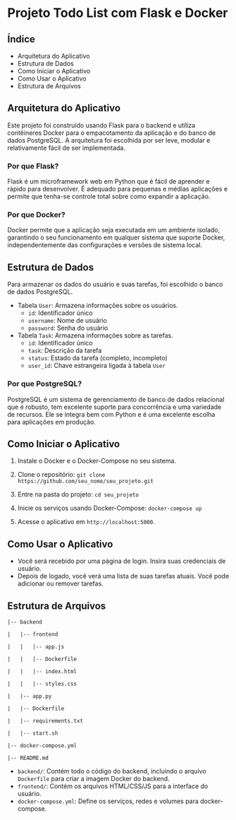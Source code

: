 # Projeto Todo List com Flask e Docker

## Índice

- Arquitetura do Aplicativo
- Estrutura de Dados
- Como Iniciar o Aplicativo
- Como Usar o Aplicativo
- Estrutura de Arquivos

## Arquitetura do Aplicativo

Este projeto foi construído usando Flask para o backend e utiliza contêineres Docker para o empacotamento da aplicação e do banco de dados PostgreSQL. A arquitetura foi escolhida por ser leve, modular e relativamente fácil de ser implementada.

### Por que Flask?

Flask é um microframework web em Python que é fácil de aprender e rápido para desenvolver. É adequado para pequenas e médias aplicações e permite que tenha-se controle total sobre como expandir a aplicação.

### Por que Docker?

Docker permite que a aplicação seja executada em um ambiente isolado, garantindo o seu funcionamento em qualquer sistema que suporte Docker, independentemente das configurações e versões de sistema local.

## Estrutura de Dados

Para armazenar os dados do usuário e suas tarefas, foi escolhido o banco de dados PostgreSQL.

- Tabela `User`: Armazena informações sobre os usuários.
    - `id`: Identificador único
    - `username`: Nome de usuário
    - `password`: Senha do usuário
- Tabela `Task`: Armazena informações sobre as tarefas.
    - `id`: Identificador único
    - `task`: Descrição da tarefa
    - `status`: Estado da tarefa (completo, incompleto)
    - `user_id`: Chave estrangeira ligada à tabela `User`

### Por que PostgreSQL?

PostgreSQL é um sistema de gerenciamento de banco de dados relacional que é robusto, tem excelente suporte para concorrência e uma variedade de recursos. Ele se integra bem com Python e é uma excelente escolha para aplicações em produção.

## Como Iniciar o Aplicativo

1. Instale o Docker e o Docker-Compose no seu sistema.

2. Clone o repositório:
    `git clone https://github.com/seu_nome/seu_projeto.git`

3. Entre na pasta do projeto:
    `cd seu_projeto`

4. Inicie os serviços usando Docker-Compose:
    `docker-compose up`

5. Acesse o aplicativo em `http://localhost:5000`.

## Como Usar o Aplicativo

- Você será recebido por uma página de login. Insira suas credenciais de usuário.
- Depois de logado, você verá uma lista de suas tarefas atuais. Você pode adicionar ou remover tarefas.

## Estrutura de Arquivos

`|-- backend`

`|   |-- frontend`

`|   |   |-- app.js`

`|   |   |-- Dockerfile`

`|   |   |-- index.html`

`|   |   |-- styles.css`

`|   |-- app.py`

`|   |-- Dockerfile`

`|   |-- requirements.txt`

`|   |-- start.sh`

`|-- docker-compose.yml`

`|-- README.md`

- `backend/`: Contém todo o código do backend, incluindo o arquivo `Dockerfile` para criar a imagem Docker do backend.
- `frontend/`: Contém os arquivos HTML/CSS/JS para a interface do usuário.
- `docker-compose.yml`: Define os serviços, redes e volumes para docker-compose.
